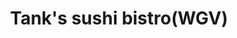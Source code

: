 ---
layout: place
title: "Tank's sushi bistro(WGV)"
permalink: /florida/st-augustine/tank-s-sushi-bistro-wgv.html
stateAbbr: FL
stateName: Florida
cityName: St. Augustine
seo:
  name: "Tank's sushi bistro(WGV)"
  type: Restaurant
  links: null
description: "Tank's sushi bistro(WGV) serves delicious sushi in St. Augustine, Florida. Try fresh Japanese dishes for a great dining experience. "
place_id: ChIJUb77Vmgr5IgR5gPjV7HmZDo
photos:
  - name: >-
      places/ChIJUb77Vmgr5IgR5gPjV7HmZDo/photos/AeeoHcJ6Ww13pmB_5vekvOZ8U7EVtNBnmpBz2Q5LEdJZcbrWpxc9nlGsQeI7xTlfkYZ1g3Sw3dHw-iYyqLnaeWWq-L9x_yys6-9ZbFGOICG1D6X86EhOkqQittBM_Zd8o-GvOyFwG27x9xWGtiVCcMUJ1JtuT1Z_Votl9ArQJCuuVTxFoh6Dh5ki_-aaq95DnNq9OIq8AYXgHl8ktpSWoMnYoaeAdn2bV15cvTTfbkW85NuAzIZbRTkPEFBRdg0qmJp-sbswpx-bBuSD9tnsLyHa4dxpaDRw6W69wnGK53AIA2dqj0RBZrqM24PsVrqkdTl2h3V4Lux_CIvsn1hFySk6tmApe_giHV-18TETO8kQjMQ84n_1O7gMyZRNGGLISRncgZX0bYFS3AUltFAVPzLglGnGk85m9EP_JUI1G6FRXe9ctw
    widthPx: 1920
    heightPx: 1080
    authorAttributions:
      - displayName: Martin Romero
        uri: https://maps.google.com/maps/contrib/104498196252173459510
        photoUri: >-
          https://lh3.googleusercontent.com/a-/ALV-UjV0jJV2fxBd4jVQfN_H0MvsAZuHbwCeybwHxc6429PQDfjXCGZBbA=s100-p-k-no-mo
    flagContentUri: >-
      https://www.google.com/local/imagery/report/?cb_client=maps_api_places.places_api&image_key=!1e10!2sCIHM0ogKEICAgICu8_i0Rg&hl=en-US
    googleMapsUri: >-
      https://www.google.com/maps/place//data=!3m4!1e2!3m2!1sCIHM0ogKEICAgICu8_i0Rg!2e10!4m2!3m1!1s0x88e42b6856fbbe51:0x3a64e6b157e303e6
  - name: >-
      places/ChIJUb77Vmgr5IgR5gPjV7HmZDo/photos/AeeoHcLQ9YrjqTreuwmqJ7DhZbXy5QsCkj9OPPvDtiBCTz7aMGYdLyHoLfz5hI3o8YB5l5DquKHmkU_RAy_vZMeuXbIB6ZexYgFM9WdZmdTQSkdPPDwZVbIU2OWn0YsqnhrwMCgt_6eHwOJW3ijAIxV-ptSLo-VjRVmUI7-ErNTSDvDF5Tld7eEO_pkjmqe0VaqQ3hq4EAdAaNF48WFtdIsZIm6NCV8eZomedmm-OSAlTvJALjIsW8e-VTndaqN0F4-7aaJ4Je4j7O4-_xBddM1hhbhIeT-XN9DUob2qi9QKJD9iCadcwJRIuJdeKW72WyknJalC6zPPOG5ouRenejDk7rZZzNMMHihtGqUmUkHqxDDUfZRBU9-JsKI1-VPw_M0KIVJnKCX-FP2bPKhwMMAmL6c9sNbLFLERkD02ozatHgkVVw
    widthPx: 2364
    heightPx: 2371
    authorAttributions:
      - displayName: Justin Santiago
        uri: https://maps.google.com/maps/contrib/117377468996386850683
        photoUri: >-
          https://lh3.googleusercontent.com/a-/ALV-UjWBy0MXMgaJxJzCK4XjbrtenXn8YLdoixxRUGrMmprXUjZz5m4L=s100-p-k-no-mo
    flagContentUri: >-
      https://www.google.com/local/imagery/report/?cb_client=maps_api_places.places_api&image_key=!1e10!2sCIHM0ogKEICAgMCw1KfDcw&hl=en-US
    googleMapsUri: >-
      https://www.google.com/maps/place//data=!3m4!1e2!3m2!1sCIHM0ogKEICAgMCw1KfDcw!2e10!4m2!3m1!1s0x88e42b6856fbbe51:0x3a64e6b157e303e6
  - name: >-
      places/ChIJUb77Vmgr5IgR5gPjV7HmZDo/photos/AeeoHcJJgh3W5XGJvJt1Lud0RTdsp_10L0Xp_xS4n5HlhSHLPebmaP1W0AGkNU2A43k18vmgDhpGat_4PdZVlvVSwwmZr68GrXxM4Tgxqu5_Cwd33God7qPaYIj0AD2YkrQZeW0gye0CpQQ0wcdhizuMUzz4pCtQuLuwGSCh1Nk0mE9jyilVUq54AnAUkX-vbKZiaJ4KAvZ0aCquXLbZXilqcn3dnPHSQ4qU3G2twc4FoCMytRifAoPnrGylElMbmiIx1Oo6Z5ih6jwc8SC6TXBPJ5NMbvPG8LG6k5gkCIfjnyJhf60GuDhV7CNzAjNsM_Qd2OYy7QXgmT8VbHirvhJEi2brUkCq6C76QMxzI2x6v8rLyCQIFJXwL0v7YOoJJmDM_dhCLD17B_SN3Tlaht9LFFrd9g57xtL49q1FBcqs8Hai-Fo
    widthPx: 4000
    heightPx: 3000
    authorAttributions:
      - displayName: Paul - (Spiritual Tag)
        uri: https://maps.google.com/maps/contrib/100302273285895943799
        photoUri: >-
          https://lh3.googleusercontent.com/a-/ALV-UjXw5qzpwsqbPQbuMDUsEM--zny6CbYhEysPfSP7jPT_ygx6F-yI1A=s100-p-k-no-mo
    flagContentUri: >-
      https://www.google.com/local/imagery/report/?cb_client=maps_api_places.places_api&image_key=!1e10!2sCIHM0ogKEICAgMDImLbohAE&hl=en-US
    googleMapsUri: >-
      https://www.google.com/maps/place//data=!3m4!1e2!3m2!1sCIHM0ogKEICAgMDImLbohAE!2e10!4m2!3m1!1s0x88e42b6856fbbe51:0x3a64e6b157e303e6
  - name: >-
      places/ChIJUb77Vmgr5IgR5gPjV7HmZDo/photos/AeeoHcJoEbo8o7cHJCzXhWO-78VFL3Yu7yVoA2j11ZaX2MYmZH3Z7IGx8PuTL7EYsDh1qoMKBbEWdxKR6aVEadaDBM0kLy75HGEk6dSqGhN9xKdmYX6UpuOFpD6T9U5x3wxu4nb92AOn5-QXKbbQzIrJPJ8uQN7CWA0sUWzQRXGvfvH90LBl6j2U4J_N1ITvbaXafokedDaPEVVEdBghu1GObrb7Q6JqN5-rwzlj5SFgUO2wtOKSHxFwfawVunYtByivJN7qnVMqnx1ilVfvFt3-zi-Bck963H1XG-zOVWp_OTuUUH0XHikjM2DqL-f9yoW9WARHiHhhHYd9DxQnGWn5-dbO-8aaqxBCVPdEwpckaqq21WJa47dL76gjaupvrnt7H5ZYAapYdO-9IoTBRSnZ_90vdQG1Q_3Jn8ydqc-t7ss
    widthPx: 4000
    heightPx: 2494
    authorAttributions:
      - displayName: Paul - (Spiritual Tag)
        uri: https://maps.google.com/maps/contrib/100302273285895943799
        photoUri: >-
          https://lh3.googleusercontent.com/a-/ALV-UjXw5qzpwsqbPQbuMDUsEM--zny6CbYhEysPfSP7jPT_ygx6F-yI1A=s100-p-k-no-mo
    flagContentUri: >-
      https://www.google.com/local/imagery/report/?cb_client=maps_api_places.places_api&image_key=!1e10!2sCIHM0ogKEICAgMDImLboBA&hl=en-US
    googleMapsUri: >-
      https://www.google.com/maps/place//data=!3m4!1e2!3m2!1sCIHM0ogKEICAgMDImLboBA!2e10!4m2!3m1!1s0x88e42b6856fbbe51:0x3a64e6b157e303e6
  - name: >-
      places/ChIJUb77Vmgr5IgR5gPjV7HmZDo/photos/AeeoHcJBrvSde3KTEqIQma8w8GK6O5mQl75hQ61N_nUdwSeeAUtpicg17GvkfKPQ9gfVCNE8P8-UrzIaFUdT1UnDZjK_T3QJtrFul9nNaw3Dp9tg_TCIVv5ovEgu9IetPob8hFTurP7k9f2EFGhrlOTJs0MqXXX2flyRJoA9yrwzrrhDcUaAFeKOhWZFNiEiOXKkjAZQKX6TWoH9TOtsMulpoHpQz_OE0QhcruqIUd-7w3d2SNjwIUvrl4G4FPImCB7uUHd5yQmNm0nVf41wZkC6RJnxeRZbufk8-CE0m-9TRD2UoGJgsreGuW4p-gm4AtPskoNt6MiFJXilzkZz-J0FH9mILS9Rre_yqyQW8fKA6nZ1k9RdKsoNMRxB-VWUQ7sD3ug8trJyux7XxwtxZKxfpGkFqErRmf65iKWRPoG7a7M
    widthPx: 4800
    heightPx: 3600
    authorAttributions:
      - displayName: Mateo Serrano
        uri: https://maps.google.com/maps/contrib/116475454101794494253
        photoUri: >-
          https://lh3.googleusercontent.com/a/ACg8ocJ_02NDLWYu__GgU8RRvzss5l7_KuIbBoEfpkBxg1i1wsBiYA=s100-p-k-no-mo
    flagContentUri: >-
      https://www.google.com/local/imagery/report/?cb_client=maps_api_places.places_api&image_key=!1e10!2sCIHM0ogKEICAgICfoa2VNQ&hl=en-US
    googleMapsUri: >-
      https://www.google.com/maps/place//data=!3m4!1e2!3m2!1sCIHM0ogKEICAgICfoa2VNQ!2e10!4m2!3m1!1s0x88e42b6856fbbe51:0x3a64e6b157e303e6
  - name: >-
      places/ChIJUb77Vmgr5IgR5gPjV7HmZDo/photos/AeeoHcK8nsIzDfzpGD2TBIESe6hKRP24pWUxPRnwfv7Ufe69wrFZNo6Q9jH4frQX1gvCsIQ0ZYbjz0zg8zx5CbdHwdXHVdGn1soPUlr9HIg3U-2LiTgGV_zViKCIRoanELkmzdDeknqYccsWz3Nlcpsk_Od09G7rPO-9eVlKgvSFYV_i4BFyTscTsGFTT5hq7aS3R2O48_x3aZjjUR16TqOPVDUBCB9FkDCaIyTXqYtNc3Nuj6vK1n0aExfC7sI2kw5KFKSDGu9aY7tTFeUoi5URJLLh2hJ79fEtfZBzrX_4GhrvKtel2vZo3CzowdYit-UXYfTYaamICUkV7IS16ZkIPe_dF-078GvagOwNbx2wWvTTpj4qfl8TrOjftNAj1eDds0kGOmiFq7k49rwPw2Pr0ZFa9hKa80E_fyQidorael7vow
    widthPx: 3024
    heightPx: 4032
    authorAttributions:
      - displayName: Hanna Retiunina
        uri: https://maps.google.com/maps/contrib/110450242072353058245
        photoUri: >-
          https://lh3.googleusercontent.com/a-/ALV-UjUz9UzpyH-lJh0uT70d_2SH37mNn-yxAldg1FxuyEwEvDJiDY6Tew=s100-p-k-no-mo
    flagContentUri: >-
      https://www.google.com/local/imagery/report/?cb_client=maps_api_places.places_api&image_key=!1e10!2sCIHM0ogKEICAgICzuJfETA&hl=en-US
    googleMapsUri: >-
      https://www.google.com/maps/place//data=!3m4!1e2!3m2!1sCIHM0ogKEICAgICzuJfETA!2e10!4m2!3m1!1s0x88e42b6856fbbe51:0x3a64e6b157e303e6
  - name: >-
      places/ChIJUb77Vmgr5IgR5gPjV7HmZDo/photos/AeeoHcJc46Rsy31lBzdYiMgQm1XwUwgl9XiI9zx-c6GL2T8RBmKnFBQoZWRPuAd5Rv26hGKO8USdzC_YpzhAvJ3U21t5NLvR3X4qnEiZVQ1YY20l8bFE98NRquqzKp768n6GZWeTWZXUhHjBf3Nq8T79l5-r1WKtMB0hZOaAUk1WkDKlxTY-3APxP6MW2aBj8cRWplaKt3xIL4TUoz46KOewVwcTw3ph-k9Rr4VIazXlRTyHP075545a6X9zZJ8fzB6BSH7T1huZa1pJ4fkviSD5_N5qJkt0AfsRmU52CKryxjVbix7_JCA4d0iu2rA3yg3ZeaDVsj4Eri8GE_3e-MF1Js5yooBfXSXXy7Z_Vk0th_IWMFOjzqmiuytHfhNDWWNshPDg3xq9mkOUd1S2Sz6yfQMVyLgparW2FAyr7xxpWYM
    widthPx: 4800
    heightPx: 3600
    authorAttributions:
      - displayName: Kenneth Rosson
        uri: https://maps.google.com/maps/contrib/107211990793802233828
        photoUri: >-
          https://lh3.googleusercontent.com/a-/ALV-UjUm7H24co1R8M43XGPXstvcKyMeai1amZWjYMQbrkYg3eQWNQrQ=s100-p-k-no-mo
    flagContentUri: >-
      https://www.google.com/local/imagery/report/?cb_client=maps_api_places.places_api&image_key=!1e10!2sCIHM0ogKEICAgMDIjJWvPA&hl=en-US
    googleMapsUri: >-
      https://www.google.com/maps/place//data=!3m4!1e2!3m2!1sCIHM0ogKEICAgMDIjJWvPA!2e10!4m2!3m1!1s0x88e42b6856fbbe51:0x3a64e6b157e303e6
  - name: >-
      places/ChIJUb77Vmgr5IgR5gPjV7HmZDo/photos/AeeoHcKnTDK5_wAtTlBTmPmU7_YaCneqak2O2cIEnLVN-xE_V1_8S7BOtzpFDcdAKOwdhQSIGjS1iu3GYGaSDw0Q3Z2KGLu1bgpUmrJIvtqztQQgEg5C8JriLkl3AvM5GBnJiLF0bM9wmgdRjYFUFZ4zSyJ_Or8hrH7AkAP6_hkHiY1kO1MZC0gNMhuuXdhVv0Ohxsxz-5pCqJkXW-3-RpN9ifFswWXXAYbQBo1V90vSLxjRokWH8PZjbhpP-Tt4bB_-PD7GLaG24P0L_nR7Hu2nX2WCk-vW89HUjbNWevqSsGvmmEV1AevT-k_uJD3LRF5VFW04XTOhZnOZ7bW60B5UWnEny1c2Pa2OJGZCnlxeeCEoI9_HALoltiz6u0iqPaByjrclXU6jiluC4FXdAZvQNw_880MvtY4LVDkWgPphGPFzq4zK
    widthPx: 4032
    heightPx: 3024
    authorAttributions:
      - displayName: Liberty Benitez
        uri: https://maps.google.com/maps/contrib/117416096932165018972
        photoUri: >-
          https://lh3.googleusercontent.com/a-/ALV-UjVkAGzPZn8P77mzhhN4SmpfcK8D30DSh4R2DDO7MMXIWHLPNK9y=s100-p-k-no-mo
    flagContentUri: >-
      https://www.google.com/local/imagery/report/?cb_client=maps_api_places.places_api&image_key=!1e10!2sCIHM0ogKEICAgICfoe7ntAE&hl=en-US
    googleMapsUri: >-
      https://www.google.com/maps/place//data=!3m4!1e2!3m2!1sCIHM0ogKEICAgICfoe7ntAE!2e10!4m2!3m1!1s0x88e42b6856fbbe51:0x3a64e6b157e303e6
  - name: >-
      places/ChIJUb77Vmgr5IgR5gPjV7HmZDo/photos/AeeoHcLCvlgEkZSmev-TuY1_gyXrfrB4MXUuyc-37aR910nCU_G-WVEvWyy86GHRJ1a1h8oqKDV0xSyHaDKbStT8-5i_7s4jdCbg9w5CnAUhIRoe8WPgvLOp0U5sHOQe17fMr_rS4t_6RG9QUCdpHN_7Abh6DMqsilEPCOs14D0afMAFn82MTVfseYU3yo6ke2PE2z8zss-T7SePjDLi7JeSTJT7SEKvBj8y5QmT7GFoyLkoqp-Fzt2se6DkPn0Sx14RXD-IZNcQjUB3MLCu1BsGMgKhu4MPE02t6Zqdbr1lOoX5Ok24ddeEG2PM3ZxHhB-A0pZUrvQDHxsYhMI6fuvK1e4ztVKbW41RcvBl_ApjoRjYstOeG1CGOlqyS3ncmNkiGNSHOxIchqJB9D5q6QLD6YUfVr_mvbJrTIZ2EJpAc5OANrhu
    widthPx: 1024
    heightPx: 768
    authorAttributions:
      - displayName: Linda Eric
        uri: https://maps.google.com/maps/contrib/106612550858083369897
        photoUri: >-
          https://lh3.googleusercontent.com/a-/ALV-UjVK3L25ZRxcv6PbVn5kTUgCxwhTZZCc8OSXEcRisi4V53Nh1e8=s100-p-k-no-mo
    flagContentUri: >-
      https://www.google.com/local/imagery/report/?cb_client=maps_api_places.places_api&image_key=!1e10!2sCIHM0ogKEICAgICd1cvxqQE&hl=en-US
    googleMapsUri: >-
      https://www.google.com/maps/place//data=!3m4!1e2!3m2!1sCIHM0ogKEICAgICd1cvxqQE!2e10!4m2!3m1!1s0x88e42b6856fbbe51:0x3a64e6b157e303e6
  - name: >-
      places/ChIJUb77Vmgr5IgR5gPjV7HmZDo/photos/AeeoHcLXaazNWoB7k8a1MUMydsenodDeB7ZSAMtt56Nri6mApH0XbKfdQ1iwO89XyyaJBBcRCnwtOkireBXjkRDPGqqslt3UUw4twwCMz-RclGzF9P6VDFcFkNxJIzkn5c5Q8XaJ6lhffgh8Nb-BCPNuv_aCRVAXoL941vj3yYxlwMOQJUB-HEEznduUd9LY6ofItPvSv26JoP9qu012hm1a56rwAAaqG4u0lWHwkFKSzjQmGZfI7GjbPnqQLwl4NTEaH97SNr4O4KxBkFwzvfwv2xTUWPlidw87gO7SE1aFFhsIXLJ12k615IqBI4bmR1RMQoRdXqE6jWzV6n2ApzT5Bx9OWBESjwMUehA8gn9HXM6tMl69tGegAezkN3QQckk4fvEYvIPOKYY7yIJSAX1JMbQoakt-OVLS-z1KXHpw-59sXg
    widthPx: 4000
    heightPx: 3000
    authorAttributions:
      - displayName: Matt Thomas
        uri: https://maps.google.com/maps/contrib/106214068403071119324
        photoUri: >-
          https://lh3.googleusercontent.com/a/ACg8ocJlz9rXaE7sLyDG2Ni8hB4wpj-tlDKwogfkIFsGEy5uQhE1=s100-p-k-no-mo
    flagContentUri: >-
      https://www.google.com/local/imagery/report/?cb_client=maps_api_places.places_api&image_key=!1e10!2sCIHM0ogKEICAgID_tbeHGw&hl=en-US
    googleMapsUri: >-
      https://www.google.com/maps/place//data=!3m4!1e2!3m2!1sCIHM0ogKEICAgID_tbeHGw!2e10!4m2!3m1!1s0x88e42b6856fbbe51:0x3a64e6b157e303e6
address: 46 Tuscan Way Ste 302 & 303, St. Augustine, FL 32092, USA
street: 46 Tuscan Way Ste 302 & 303
city: St. Augustine
state: FL
zip: '32092'
country: USA
neighborhood: null
latitude: '29.961245'
longitude: '-81.491999'
accessibility_options:
  wheelchairAccessibleParking: true
  wheelchairAccessibleEntrance: true
  wheelchairAccessibleRestroom: true
  wheelchairAccessibleSeating: true
business_status: OPERATIONAL
name: Tank's sushi bistro(WGV)
google_maps_links:
  directionsUri: >-
    https://www.google.com/maps/dir//''/data=!4m7!4m6!1m1!4e2!1m2!1m1!1s0x88e42b6856fbbe51:0x3a64e6b157e303e6!3e0
  placeUri: https://maps.google.com/?cid=4207741601228981222
  writeAReviewUri: >-
    https://www.google.com/maps/place//data=!4m3!3m2!1s0x88e42b6856fbbe51:0x3a64e6b157e303e6!12e1
  reviewsUri: >-
    https://www.google.com/maps/place//data=!4m4!3m3!1s0x88e42b6856fbbe51:0x3a64e6b157e303e6!9m1!1b1
  photosUri: >-
    https://www.google.com/maps/place//data=!4m3!3m2!1s0x88e42b6856fbbe51:0x3a64e6b157e303e6!10e5
primary_type: Japanese Restaurant
opening_hours:
  regular: null
  current: null
secondary_opening_hours:
  regular:
    weekdayDescriptions: null
    type: null
  current:
    weekdayDescriptions: null
    type: null
phone: null
price_level: null
price_range: null
rating: null
rating_count: 0
website: null
reviews: null
parking_options: null
payment_options: null
allow_dogs: null
curbside_pickup: null
delivery: null
dine_in: null
good_for_children: null
good_for_groups: null
good_for_sports: null
live_music: null
menu_for_children: null
outdoor_seating: null
reservable: null
restroom: null
serves_beer: null
serves_breakfast: null
serves_brunch: null
serves_cocktails: null
serves_coffee: null
serves_dinner: null
serves_dessert: null
serves_lunch: null
serves_vegetarian_food: null
serves_wine: null
takeout: null
summary: null

---